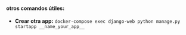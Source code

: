 


#### otros comandos útiles:  
 
- **Crear otra app:** `docker-compose exec django-web python manage.py startapp __name_your_app__`
